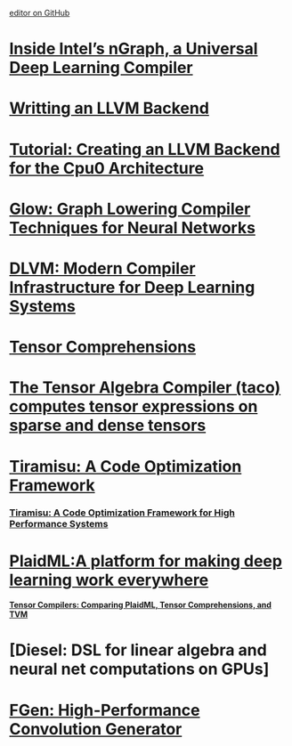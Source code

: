 [editor on GitHub](https://github.com/fsword73/jianyang.github.io/edit/master/Graph-Optimization.md)

# [Inside Intel’s nGraph, a Universal Deep Learning Compiler](https://www.datanami.com/2018/04/26/inside-intels-ngraph-a-universal-deep-learning-compiler/)
# [Writting an LLVM Backend](https://www.llvm.org/docs/WritingAnLLVMBackend.html)
# [Tutorial: Creating an LLVM Backend for the Cpu0 Architecture](http://jonathan2251.github.io/lbd/)
# [Glow: Graph Lowering Compiler Techniques for Neural Networks](https://github.com/pytorch/glow)
# [DLVM: Modern Compiler Infrastructure for Deep Learning Systems](http://dlvm.org/)
# [Tensor Comprehensions](https://github.com/facebookresearch/TensorComprehensions)
# [The Tensor Algebra Compiler (taco) computes tensor expressions on sparse and dense tensors](http://tensor-compiler.org/)
# [Tiramisu: A Code Optimization Framework](https://github.com/rbaghdadi/tiramisu/)
### [Tiramisu: A Code Optimization Framework for High Performance Systems](https://arxiv.org/pdf/1804.10694.pdf)
# [PlaidML:A platform for making deep learning work everywhere](https://github.com/plaidml/plaidml)
####  [Tensor Compilers: Comparing PlaidML, Tensor Comprehensions, and TVM](http://vertex.ai/blog/compiler-comparison)
# [Diesel: DSL for linear algebra and neural net computations on GPUs]
# [FGen: High-Performance Convolution Generator](https://astojanov.github.io/projects/fgen/)
